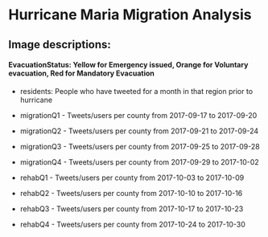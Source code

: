 # Hurricane Maria Migration Analysis

## Image descriptions:

#### EvacuationStatus: Yellow for Emergency issued, Orange for Voluntary evacuation, Red for Mandatory Evacuation

- residents: People who have tweeted for a month in that region prior to hurricane

- migrationQ1 - Tweets/users per county from 2017-09-17 to 2017-09-20
- migrationQ2 -  Tweets/users per county from 2017-09-21 to 2017-09-24
- migrationQ3 -  Tweets/users per county from 2017-09-25 to 2017-09-28
- migrationQ4 -  Tweets/users per county from 2017-09-29 to 2017-10-02
- rehabQ1 - Tweets/users per county from 2017-10-03 to 2017-10-09
- rehabQ2 - Tweets/users per county from 2017-10-10 to 2017-10-16
- rehabQ3 - Tweets/users per county from 2017-10-17 to 2017-10-23
- rehabQ4 - Tweets/users per county from 2017-10-24 to 2017-10-30
